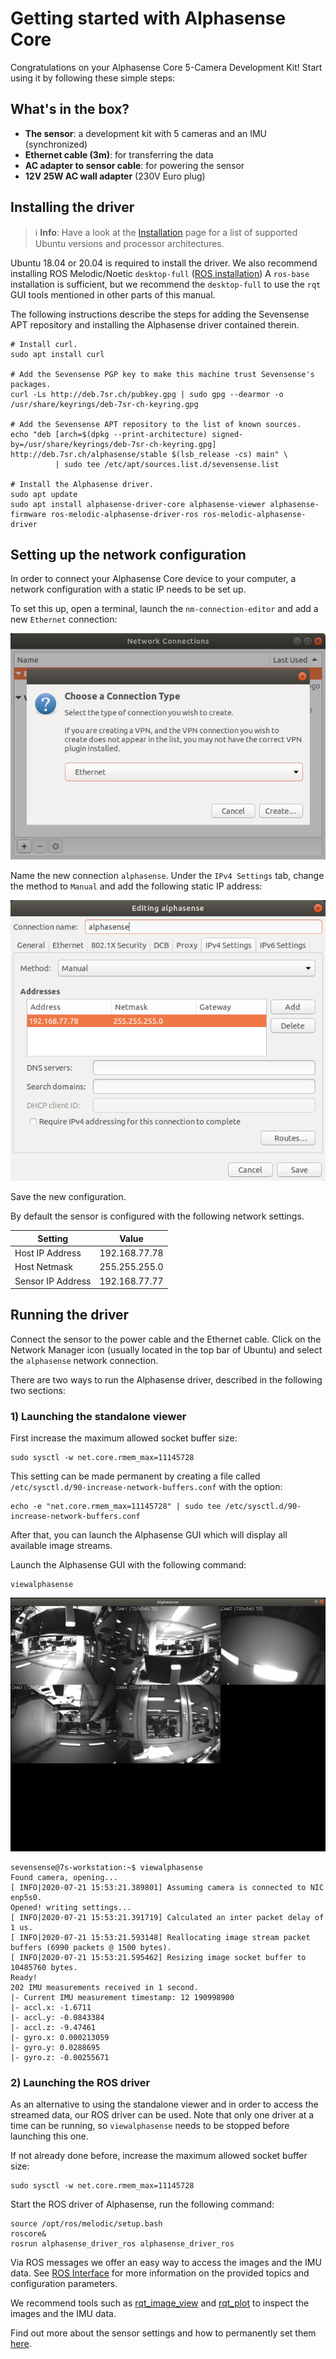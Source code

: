 # Getting started with Alphasense Core

Congratulations on your Alphasense Core 5-Camera Development Kit!  Start using
it by following these simple steps:

## What's in the box?

- **The sensor**: a development kit with 5 cameras and an IMU (synchronized)
- **Ethernet cable (3m)**: for transferring the data
- **AC adapter to sensor cable**: for powering the sensor
- **12V 25W AC wall adapter** (230V Euro plug)

## Installing the driver

> :information_source: **Info**: Have a look at the
  [Installation](/pages/installation_and_upgrade.md) page for a list of supported Ubuntu versions and processor architectures.

Ubuntu 18.04 or 20.04 is required to install the driver. We also recommend installing ROS Melodic/Noetic `desktop-full` ([ROS 
installation](http://wiki.ros.org/melodic/Installation/Ubuntu)) A `ros-base` installation is sufficient, but we recommend
the `desktop-full` to use the `rqt` GUI tools mentioned in other parts of
this manual.

The following instructions describe the steps for adding the Sevensense APT
repository and installing the Alphasense driver contained therein.

```
# Install curl.
sudo apt install curl

# Add the Sevensense PGP key to make this machine trust Sevensense's packages.
curl -Ls http://deb.7sr.ch/pubkey.gpg | sudo gpg --dearmor -o /usr/share/keyrings/deb-7sr-ch-keyring.gpg

# Add the Sevensense APT repository to the list of known sources.
echo "deb [arch=$(dpkg --print-architecture) signed-by=/usr/share/keyrings/deb-7sr-ch-keyring.gpg] http://deb.7sr.ch/alphasense/stable $(lsb_release -cs) main" \
          | sudo tee /etc/apt/sources.list.d/sevensense.list

# Install the Alphasense driver.
sudo apt update
sudo apt install alphasense-driver-core alphasense-viewer alphasense-firmware ros-melodic-alphasense-driver-ros ros-melodic-alphasense-driver
```

## Setting up the network configuration

In order to connect your Alphasense Core device to your computer, a network
configuration with a static IP needs to be set up.

To set this up, open a terminal, launch the `nm-connection-editor` and add a
new `Ethernet` connection:

![nm_connection_editor](/images/nm_connection_editor.png)

Name the new connection `alphasense`. Under the `IPv4 Settings` tab, change the
method to `Manual` and add the following static IP address:

![ip_settings](/images/alphasense_ip_setting.png)

Save the new configuration.

By default the sensor is configured with the following network settings.

| Setting  | Value |
| ------------------- | ------------- |
| Host IP Address     | 192.168.77.78  |
| Host Netmask        | 255.255.255.0  |
| Sensor IP Address   | 192.168.77.77  |

## Running the driver

Connect the sensor to the power cable and the Ethernet cable.  Click on the
Network Manager icon (usually located in the top bar of Ubuntu) and select the
`alphasense` network connection.

There are two ways to run the Alphasense driver, described in the following two
sections:

### 1) Launching the standalone viewer

First increase the maximum allowed socket buffer size:

```
sudo sysctl -w net.core.rmem_max=11145728
```

This setting can be made permanent by creating a file called
`/etc/sysctl.d/90-increase-network-buffers.conf` with the option:

```console
echo -e "net.core.rmem_max=11145728" | sudo tee /etc/sysctl.d/90-increase-network-buffers.conf
```

After that, you can launch the Alphasense GUI which will display all available
image streams.

Launch the Alphasense GUI with the following command:

```
viewalphasense
```

![viewalphasense](/images/viewer.png)

```console
sevensense@7s-workstation:~$ viewalphasense
Found camera, opening...
[ INFO|2020-07-21 15:53:21.389801] Assuming camera is connected to NIC enp5s0.
Opened! writing settings...
[ INFO|2020-07-21 15:53:21.391719] Calculated an inter packet delay of 1 us.
[ INFO|2020-07-21 15:53:21.593148] Reallocating image stream packet buffers (6990 packets @ 1500 bytes).
[ INFO|2020-07-21 15:53:21.595462] Resizing image socket buffer to 10485760 bytes.
Ready!
202 IMU measurements received in 1 second.
|- Current IMU measurement timestamp: 12 190998900
|- accl.x: -1.6711
|- accl.y: -0.0843384
|- accl.z: -9.47461
|- gyro.x: 0.000213059
|- gyro.y: 0.0288695
|- gyro.z: -0.00255671
```

### 2) Launching the ROS driver

As an alternative to using the standalone viewer and in order to access the
streamed data, our ROS driver can be used.  Note that only one driver at a time
can be running, so `viewalphasense` needs to be stopped before launching this
one.  


If not already done before, increase the maximum allowed socket buffer size:

```
sudo sysctl -w net.core.rmem_max=11145728
```

Start the ROS driver of Alphasense, run the following command:


```
source /opt/ros/melodic/setup.bash
roscore&
rosrun alphasense_driver_ros alphasense_driver_ros

```

Via ROS messages we offer an easy way to access the images and the IMU data. 
See [ROS Interface](/pages/ros_driver_usage.md) for more information on the provided 
topics and configuration parameters.

We recommend tools such as [rqt_image_view](http://wiki.ros.org/rqt_image_view)
and [rqt_plot](http://wiki.ros.org/rqt_plot) to inspect the images and the IMU
data.

Find out more about the sensor settings and how to permanently set them
[here](/pages/sensor_settings.md).

